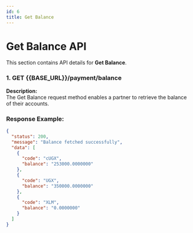 ```yaml
---
id: 6
title: Get Balance
---
```


# Get Balance API

This section contains API details for **Get Balance**.

### 1. GET {{BASE_URL}}/payment/balance

**Description:**  
The Get Balance request method enables a partner to retrieve the balance of their accounts.

### Response Example:
```json
{
  "status": 200,
  "message": "Balance fetched successfully",
  "data": [
    {
      "code": "cUGX",
      "balance": "253000.0000000"
    },
    {
      "code": "UGX",
      "balance": "350000.0000000"
    },
    {
      "code": "XLM",
      "balance": "0.0000000"
    }
  ]
}
```
